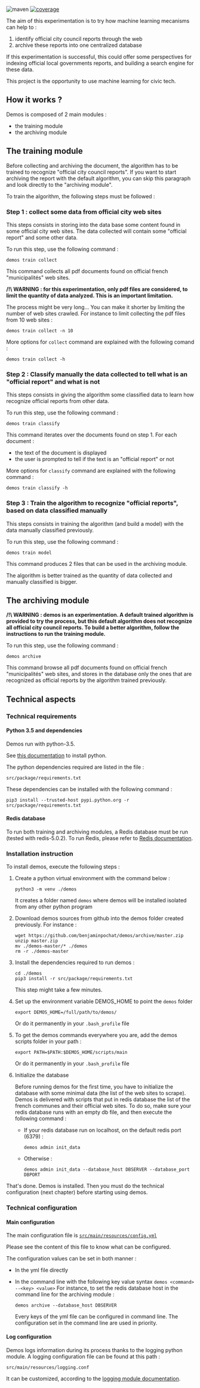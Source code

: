 ![maven](https://github.com/benjaminpochat/demos/workflows/build/badge.svg)
[![coverage](https://coveralls.io/repos/github/benjaminpochat/demos/badge.svg?branch=master&cacheBuster=1)](https://coveralls.io/github/benjaminpochat/demos?branch=master)

The aim of this experimentation is to try how machine learning mecanisms can help to :
1. identify official city council reports through the web
2. archive these reports into one centralized database

If this experimentation is successful, this could offer some perspectives for indexing official local governments reports, and building a search engine for these data.

This project is the opportunity to use machine learning for civic tech.

## How it works ?

Demos is composed of 2 main modules :
* the training module
* the archiving module


## The training module

Before collecting and archiving the document, the algorithm has to be trained to recognize "official city council reports".
If you want to start archiving the report with the default algorithm, you can skip this paragraph and look directly to the "archiving module".

To train the algorithm, the following steps must be followed :

### Step 1 : collect some data from official city web sites

This steps consists in storing into the data base some content found in some official city web sites. 
The data collected will contain some "official report" and some other data. 

To run this step, use the following command :

```demos train collect```

This command collects all pdf documents found on official french "municipalités" web sites.

**/!\ WARNING : for this experimentation, only pdf files are considered, to limit the quantity of data analyzed. This is an important limitation.**

The process might be very long... You can make it shorter by limiting the number of web sites crawled. 
For instance to limit collecting the pdf files from 10 web sites :
 
 ```demos train collect -n 10```

More options for ```collect``` command are explained with the following comand :

 ```demos train collect -h```
 

### Step 2 : Classify manually the data collected to tell what is an "official report" and what is not

This steps consists in giving the algorithm some classified data to learn how recognize official reports from other data.

To run this step, use the following command :

```demos train classify```
 
This command iterates over the documents found on step 1. For each document :
* the text of the document is displayed
* the user is prompted to tell if the text is an "official report" or not

More options for ```classify``` command are explained with the following command :

```demos train classify -h```


### Step 3 : Train the algorithm to recognize "official reports", based on data classified manually

This steps consists in training the algorithm (and build a model) with the data manually classified previously.

To run this step, use the following command :

```demos train model```

This command produces 2 files that can be used in the archiving module.


The algorithm is better trained as the quantity of data collected and manually classified is bigger.


## The archiving module

**/!\ WARNING : demos is an experimentation. A default trained algorithm is provided to try the process, but this default algorithm does not recognize all official city council reports. 
To build a better algorithm, follow the instructions to run the training module.**

To run this step, use the following command :

```demos archive```

This command browse all pdf documents found on official french "municipalités" web sites, 
and stores in the database only the ones that are recognized as official reports by the algorithm trained previously. 


## Technical aspects

### Technical requirements

#### Python 3.5 and dependencies

Demos run with python-3.5.

See [this documentation](https://docs.python.org/3/installing/index.html) to install python.

The python dependencies required are listed in the file :

```src/package/requirements.txt```

These dependencies can be installed with the following command :

```pip3 install --trusted-host pypi.python.org -r src/package/requirements.txt```
 

#### Redis database

To run both training and archiving modules, a Redis database must be run (tested with redis-5.0.2). 
To run Redis, please refer to [Redis documentation](https://redis.io/).

### Installation instruction

To install demos, execute the following steps :

1. Create a python virtual environment with the command below : 
    ```
    python3 -m venv ./demos
    ```
    It creates a folder named ```demos``` where demos will be installed isolated from any other python program

2. Download demos sources from github into the demos folder created previously.
    For instance :
    ```
    wget https://github.com/benjaminpochat/demos/archive/master.zip
    unzip master.zip
    mv ./demos-master/* ./demos
    rm -r ./demos-master
    ```

3. Install the dependencies required to run demos :
    ```
    cd ./demos
    pip3 install -r src/package/requirements.txt 
    ```
    This step might take a few minutes.

4. Set up the environment variable DEMOS_HOME to point the ```demos``` folder
    ```
    export DEMOS_HOME=/full/path/to/demos/
    ``` 
    Or do it permanently in your ```.bash_profile``` file
    
5. To get the demos commands everywhere you are, add the demos scripts folder in your path :
    ```
    export PATH=$PATH:$DEMOS_HOME/scripts/main
    ``` 
    Or do it permanently in your ```.bash_profile``` file

6. Initialize the database

    Before running demos for the first time, you have to initialize the database with some minimal data (the list of the web sites to scrape).
    Demos is delivered with scripts that put in redis database the list of the french communes and their official web sites. 
    To do so, make sure your redis database runs with an empty db file, and then execute the following command :
    * If your redis database run on localhost, on the default redis port (6379) :
        ```
        demos admin init_data
        ```
    * Otherwise :
        ```
        demos admin init_data --database_host DBSERVER --database_port DBPORT
        ``` 
    
That's done. Demos is installed. 
Then you must do the technical configuration (next chapter) before starting using demos.   


### Technical configuration

#### Main configuration

The main configuration file is [```src/main/resources/config.yml```](https://github.com/benjaminpochat/demos/blob/master/src/main/resources/config.yml)

Please see the content of this file to know what can be configured.

The configuration values can be set in both manner :
* In the yml file directly
* In the command line with the following key value syntax ```demos <command> --<key> <value>```
    For instance, to set the redis database host in the command line for the archiving module :
    
    ```demos archive --database_host DBSERVER```
    
    Every keys of the yml file can be configured in command line.
    The configuration set in the command line are used in priority.  

#### Log configuration

Demos logs information during its process thanks to the logging python module. 
A logging configuration file can be found at this path :

```src/main/resources/logging.conf```

It can be customized, according to the [logging module documentation](https://docs.python.org/3/library/logging.config.html).  
